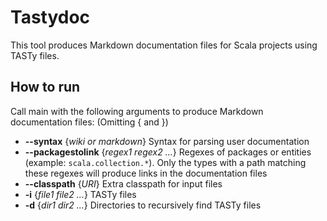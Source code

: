 # Tastydoc

This tool produces Markdown documentation files for Scala projects using TASTy files.

## How to run
Call main with the following arguments to produce Markdown documentation files: (Omitting { and })
* **--syntax** {*wiki or markdown*} Syntax for parsing user documentation
* **--packagestolink** {*regex1 regex2 ...*} Regexes of packages or entities (example: `scala.collection.*`). Only the types with a path matching these regexes will produce links in the documentation files
* **--classpath** {*URI*} Extra classpath for input files
* **-i** {*file1 file2 ...*} TASTy files
* **-d** {*dir1 dir2 ...*} Directories to recursively find TASTy files